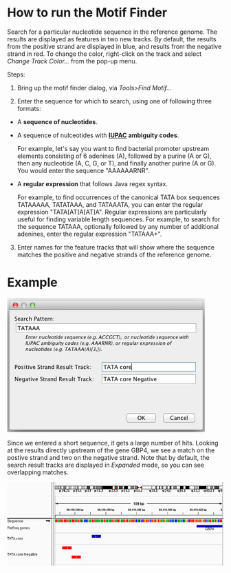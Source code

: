 # How to run the Motif Finder

Search for a particular nucleotide sequence in the reference genome. The results are displayed as features in two new
tracks. By default, the results from the positive strand are displayed in blue, and results from the negative strand in
red. To change the color, right-click on the track and select _Change Track Color..._ from the pop-up menu.

Steps:

1. Bring up the motif finder dialog, via _Tools>Find Motif..._

2. Enter the sequence for which to search, using one of following three formats:

* A **sequence of nucleotides**.

* A sequence of nulceotides with **[IUPAC](http://www.chem.qmul.ac.uk/iubmb/misc/naseq.html) ambiguity codes**.

  For example, let's say you want to find bacterial promoter upstream elements consisting of 6 adenines (A), followed by
  a purine (A or G), then any nucleotide (A, C, G, or T), and finally another purine (A or G). You would enter the
  sequence "AAAAAARNR".

* A **regular expression** that follows Java regex syntax.

  For example, to find occurrences of the canonical TATA box sequences TATAAAAA, TATATAAA, and TATAAATA, you can enter
  the regular expression "TATA\[AT\]A\[AT\]A". Regular expressions are particularly useful for finding variable length
  sequences. For example, to search for the sequence TATAAA, optionally followed by any number of additional adenines,
  enter the regular expression "TATAAA+".

3. Enter names for the feature tracks that will show where the sequence matches the positive and negative strands of
the reference genome.

# Example

![](../img/FindMotifDialog.png)

Since we entered a short sequence, it gets a large number of hits. Looking at the results directly upstream of the gene
GBP4, we see a match on the postive strand and two on the negative strand. Note that by default, the search result
tracks are displayed in _Expanded_ mode, so you can see overlapping matches.

![](../img/MotifResults.png)